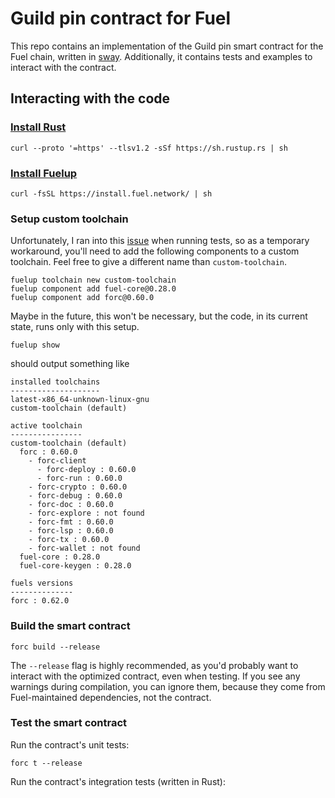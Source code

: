# Guild pin contract for Fuel
This repo contains an implementation of the Guild pin smart contract for the
Fuel chain, written in [sway](https://docs.fuel.network/docs/sway/).
Additionally, it contains tests and examples to interact with the contract.

## Interacting with the code
### [Install Rust](https://www.rust-lang.org/tools/install)
```
curl --proto '=https' --tlsv1.2 -sSf https://sh.rustup.rs | sh
```
### [Install Fuelup](https://install.fuel.network/master/installation/index.html)
```
curl -fsSL https://install.fuel.network/ | sh
```

### Setup custom toolchain

Unfortunately, I ran into this
[issue](https://github.com/FuelLabs/fuels-rs/issues/1449) when running tests,
so as a temporary workaround, you'll need to add the following components to a
custom toolchain. Feel free to give a different name than `custom-toolchain`.

```
fuelup toolchain new custom-toolchain
fuelup component add fuel-core@0.28.0
fuelup component add forc@0.60.0
```

Maybe in the future, this won't be necessary, but the code, in its current
state, runs only with this setup.

```
fuelup show
```
should output something like

```
installed toolchains
--------------------
latest-x86_64-unknown-linux-gnu
custom-toolchain (default)

active toolchain
----------------
custom-toolchain (default)
  forc : 0.60.0
    - forc-client
      - forc-deploy : 0.60.0
      - forc-run : 0.60.0
    - forc-crypto : 0.60.0
    - forc-debug : 0.60.0
    - forc-doc : 0.60.0
    - forc-explore : not found
    - forc-fmt : 0.60.0
    - forc-lsp : 0.60.0
    - forc-tx : 0.60.0
    - forc-wallet : not found
  fuel-core : 0.28.0
  fuel-core-keygen : 0.28.0

fuels versions
--------------
forc : 0.62.0
```

### Build the smart contract
```
forc build --release
```
The `--release` flag is highly recommended, as you'd probably want to interact
with the optimized contract, even when testing. If you see any warnings during
compilation, you can ignore them, because they come from Fuel-maintained
dependencies, not the contract.

### Test the smart contract
Run the contract's unit tests:
```
forc t --release
```

Run the contract's integration tests (written in Rust):
